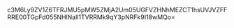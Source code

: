 c3M6Ly9ZV1Z6TFRJMU5pMW5ZMjA2Um05UGFVZHNhMEZCT1hsUVJVZFFRRE00TGpFd055NHlNall1TVRRMk9qY3pNRFk9I18wMQo=